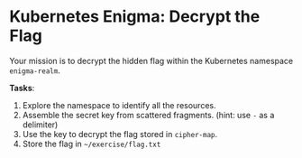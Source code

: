 # **Kubernetes Enigma: Decrypt the Flag**

Your mission is to decrypt the hidden flag within the Kubernetes namespace `enigma-realm`.

**Tasks**:
1. Explore the namespace to identify all the resources.
2. Assemble the secret key from scattered fragments. (hint: use `-` as a delimiter)
3. Use the key to decrypt the flag stored in `cipher-map`.
4. Store the flag in `~/exercise/flag.txt`

